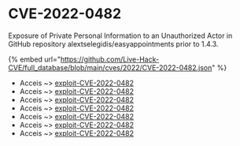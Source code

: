 # CVE-2022-0482

Exposure of Private Personal Information to an Unauthorized Actor in GitHub repository alextselegidis/easyappointments prior to 1.4.3.

{% embed url="https://github.com/Live-Hack-CVE/full_database/blob/main/cves/2022/CVE-2022-0482.json" %}


* Acceis ~> [exploit-CVE-2022-0482](https://www.alice-snow.ru/2022/database/cve-2022-0482/exploit-cve-2022-0482-acceis)
* Acceis ~> [exploit-CVE-2022-0482](https://www.alice-snow.ru/2022/database/cve-2022-0482/exploit-cve-2022-0482-acceis)
* Acceis ~> [exploit-CVE-2022-0482](https://www.alice-snow.ru/2022/database/cve-2022-0482/exploit-cve-2022-0482-acceis)
* Acceis ~> [exploit-CVE-2022-0482](https://www.alice-snow.ru/2022/database/cve-2022-0482/exploit-cve-2022-0482-acceis)
* Acceis ~> [exploit-CVE-2022-0482](https://www.alice-snow.ru/2022/database/cve-2022-0482/exploit-cve-2022-0482-acceis)
* Acceis ~> [exploit-CVE-2022-0482](https://www.alice-snow.ru/2022/database/cve-2022-0482/exploit-cve-2022-0482-acceis)
* Acceis ~> [exploit-CVE-2022-0482](https://www.alice-snow.ru/2022/database/cve-2022-0482/exploit-cve-2022-0482-acceis)